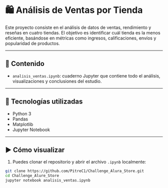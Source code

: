 # 🛍️ Análisis de Ventas por Tienda

Este proyecto consiste en el análisis de datos de ventas, rendimiento y reseñas en cuatro tiendas. El objetivo es identificar cuál tienda es la menos eficiente, basándose en métricas como ingresos, calificaciones, envíos y popularidad de productos.

---

## 📁 Contenido

- `analisis_ventas.ipynb`: cuaderno Jupyter que contiene todo el análisis, visualizaciones y conclusiones del estudio.

---

## 🧪 Tecnologías utilizadas

- Python 3
- Pandas
- Matplotlib
- Jupyter Notebook

---

## ▶️ Cómo visualizar

1. Puedes clonar el repositorio y abrir el archivo `.ipynb` localmente:

```bash
git clone https://github.com/PitreC1/Challenge_Alura_Store.git
cd Challenge_Alure_Store
jupyter notebook analisis_ventas.ipynb
